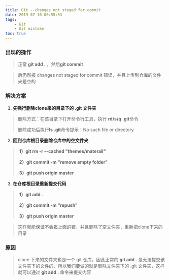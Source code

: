 ```yaml
---
title: Git --changes not staged for commit
date: 2019-07-10 00:55:53
tags:
	- Git
	- Git mistake
toc: true
---
```


### 出现的操作

> 正常 **git add .** ，然后**git commit**

> 后仍然报 changes not staged for commit 错误，并且上传到仓库的文件夹是空的

### 解决方案

1. **先强行删除clone来的目录下的 .git 文件夹**

>  删除方式：在该目录下打开命令行工具，执行 **rd/s/q .git**命令
>
> 删除成功后执行**ls .git**命令提示：No such file or directory

2. **回到仓库根目录删除仓库中的空文件夹**

> ​    **1）git rm -r --cached "themes/materail"**
>
> ​    **2）git commit -m "remove empty folder"**
>
> ​    **3）git push origin master**

3. **在仓库根目录重新提交代码**

> ​    **1）git add .**
>
> ​    **2）git commit -m "repush"**
>
> ​    **3）git push origin master**

> 这样就能保证不会报上面的错，并且删除了空文件夹，重新把clone下来的目录

### 原因

> clone 下来的文件夹也是一个 git 仓库，因此正常的 **git add .** 是无法提交该文件夹下的文件的，所以我们要做的就是删除文件夹下的 .git 文件夹，这样就可以通过  **git add .** 命令来提交内容
